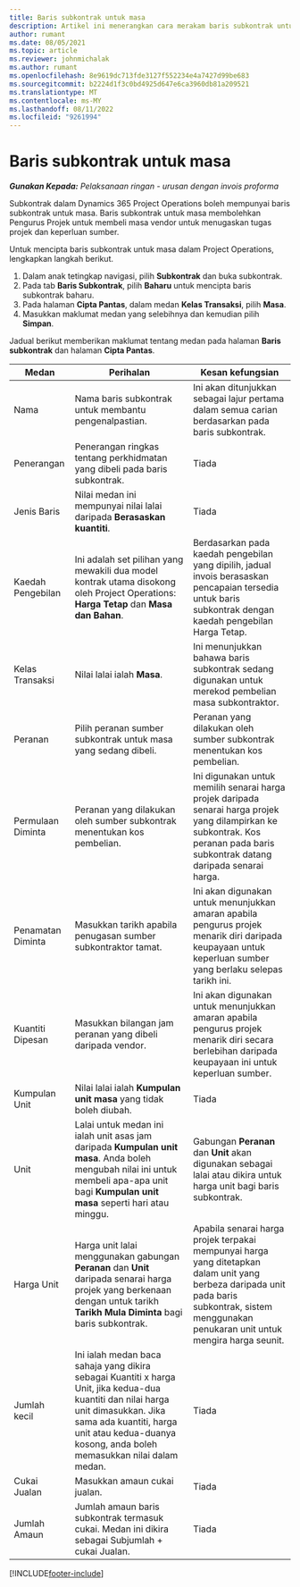 ```yaml
---
title: Baris subkontrak untuk masa
description: Artikel ini menerangkan cara merakam baris subkontrak untuk masa dan merekodkan pembelian masa daripada vendor.
author: rumant
ms.date: 08/05/2021
ms.topic: article
ms.reviewer: johnmichalak
ms.author: rumant
ms.openlocfilehash: 8e9619dc713fde3127f552234e4a7427d99be683
ms.sourcegitcommit: b2224d1f3c0bd4925d647e6ca3960db81a209521
ms.translationtype: MT
ms.contentlocale: ms-MY
ms.lasthandoff: 08/11/2022
ms.locfileid: "9261994"
---
```

# <a name="subcontract-lines-for-time"></a>Baris subkontrak untuk masa

_**Gunakan Kepada:** Pelaksanaan ringan - urusan dengan invois proforma_

Subkontrak dalam Dynamics 365 Project Operations boleh mempunyai baris subkontrak untuk masa. Baris subkontrak untuk masa membolehkan Pengurus Projek untuk membeli masa vendor untuk menugaskan tugas projek dan keperluan sumber.

Untuk mencipta baris subkontrak untuk masa dalam Project Operations, lengkapkan langkah berikut.

1. Dalam anak tetingkap navigasi, pilih **Subkontrak** dan buka subkontrak.
2. Pada tab **Baris Subkontrak**, pilih **Baharu** untuk mencipta baris subkontrak baharu.
3. Pada halaman **Cipta Pantas**, dalam medan **Kelas Transaksi**, pilih **Masa**.
4. Masukkan maklumat medan yang selebihnya dan kemudian pilih **Simpan**.

  Jadual berikut memberikan maklumat tentang medan pada halaman **Baris subkontrak** dan halaman **Cipta Pantas**.

| **Medan** | **Perihalan** | **Kesan kefungsian** |
| --- | --- | --- |
| Nama | Nama baris subkontrak untuk membantu pengenalpastian. | Ini akan ditunjukkan sebagai lajur pertama dalam semua carian berdasarkan pada baris subkontrak. |
| Penerangan | Penerangan ringkas tentang perkhidmatan yang dibeli pada baris subkontrak. |Tiada |
| Jenis Baris |   Nilai medan ini mempunyai nilai lalai daripada **Berasaskan kuantiti**.| Tiada |
| Kaedah Pengebilan | Ini adalah set pilihan yang mewakili dua model kontrak utama disokong oleh Project Operations: **Harga Tetap** dan **Masa dan Bahan**. | Berdasarkan pada kaedah pengebilan yang dipilih, jadual invois berasaskan pencapaian tersedia untuk baris subkontrak dengan kaedah pengebilan Harga Tetap. |
| Kelas Transaksi | Nilai lalai ialah **Masa**. | Ini menunjukkan bahawa baris subkontrak sedang digunakan untuk merekod pembelian masa subkontraktor. |
| Peranan | Pilih peranan sumber subkontrak untuk masa yang sedang dibeli. | Peranan yang dilakukan oleh sumber subkontrak menentukan kos pembelian. |
| Permulaan Diminta | Peranan yang dilakukan oleh sumber subkontrak menentukan kos pembelian. | Ini digunakan untuk memilih senarai harga projek daripada senarai harga projek yang dilampirkan ke subkontrak. Kos peranan pada baris subkontrak datang daripada senarai harga. |
| Penamatan Diminta | Masukkan tarikh apabila penugasan sumber subkontraktor tamat. | Ini akan digunakan untuk menunjukkan amaran apabila pengurus projek menarik diri daripada keupayaan untuk keperluan sumber yang berlaku selepas tarikh ini. |
| Kuantiti Dipesan | Masukkan bilangan jam peranan yang dibeli daripada vendor. | Ini akan digunakan untuk menunjukkan amaran apabila pengurus projek menarik diri secara berlebihan daripada keupayaan ini untuk keperluan sumber. |
| Kumpulan Unit | Nilai lalai ialah **Kumpulan unit masa** yang tidak boleh diubah. | Tiada|
| Unit | Lalai untuk medan ini ialah unit asas jam daripada **Kumpulan unit masa**. Anda boleh mengubah nilai ini untuk membeli apa-apa unit bagi **Kumpulan unit masa** seperti hari atau minggu. | Gabungan **Peranan** dan **Unit** akan digunakan sebagai lalai atau dikira untuk harga unit bagi baris subkontrak. |
| Harga Unit | Harga unit lalai menggunakan gabungan **Peranan** dan **Unit** daripada senarai harga projek yang berkenaan dengan untuk tarikh **Tarikh Mula Diminta** bagi baris subkontrak. | Apabila senarai harga projek terpakai mempunyai harga yang ditetapkan dalam unit yang berbeza daripada unit pada baris subkontrak, sistem menggunakan penukaran unit untuk mengira harga seunit. |
| Jumlah kecil |    Ini ialah medan baca sahaja yang dikira sebagai Kuantiti x harga Unit, jika kedua-dua kuantiti dan nilai harga unit dimasukkan. Jika sama ada kuantiti, harga unit atau kedua-duanya kosong, anda boleh memasukkan nilai dalam medan. | Tiada|
| Cukai Jualan |   Masukkan amaun cukai jualan. |Tiada |
| Jumlah Amaun | Jumlah amaun baris subkontrak termasuk cukai. Medan ini dikira sebagai Subjumlah + cukai Jualan.|Tiada |

[!INCLUDE[footer-include](../../includes/footer-banner.md)]
